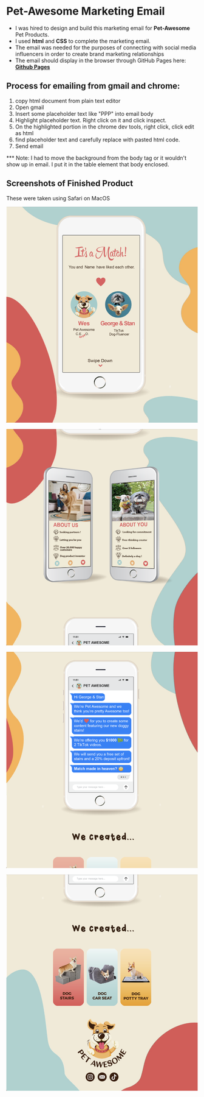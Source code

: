 
# Pet-Awesome Marketing Email

* I was hired to design and build this marketing email for **Pet-Awesome** Pet Products. 
* I used **html** and **CSS** to complete the marketing email.
* The email was needed for the purposes of connecting with social media influencers in order to create brand marketing relationships
* The email should display in the browser through GitHub Pages here: **[Github Pages](https://gaberull.github.io)**

## Process for emailing from gmail and chrome:
1. copy html document from plain text editor
2. Open gmail
3. Insert some placeholder text like "PPP" into email body
4. Highlight placeholder text. Right click on it and click inspect.
5. On the highlighted portion in the chrome dev tools, right click, click edit as html
6. find placeholder text and carefully replace with pasted html code.
7. Send email

*** Note: I had to move the background from the body tag or it wouldn't show up in email. I put it in the table element that body enclosed. 

## Screenshots of Finished Product
These were taken using Safari on MacOS

![screenshot_1](images/screenshots/email_screenshot_1.png)

![screenshot_2](images/screenshots/email_screenshot_2.png)

![screenshot_3](images/screenshots/email_screenshot_3.png)

![screenshot_4](images/screenshots/email_screenshot_4.png)